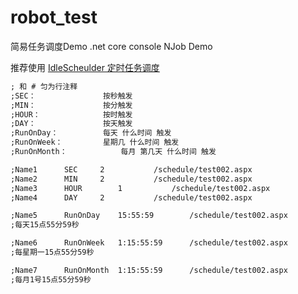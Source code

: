 # robot_test
简易任务调度Demo .net core console NJob Demo

推荐使用 [IdleScheulder 定时任务调度](https://github.com/2881099/IdleBus/tree/master/IdleScheduler)

```txt
; 和 # 匀为行注释
;SEC：				按秒触发
;MIN：				按分触发
;HOUR：				按时触发
;DAY：				按天触发
;RunOnDay：			每天 什么时间 触发
;RunOnWeek：			星期几 什么时间 触发
;RunOnMonth：			每月 第几天 什么时间 触发

;Name1		SEC		2			/schedule/test002.aspx
;Name2		MIN		2			/schedule/test002.aspx
;Name3		HOUR		1			/schedule/test002.aspx
;Name4		DAY		2			/schedule/test002.aspx

;Name5		RunOnDay	15:55:59		/schedule/test002.aspx
;每天15点55分59秒

;Name6		RunOnWeek	1:15:55:59		/schedule/test002.aspx
;每星期一15点55分59秒

;Name7		RunOnMonth	1:15:55:59		/schedule/test002.aspx
;每月1号15点55分59秒
```
